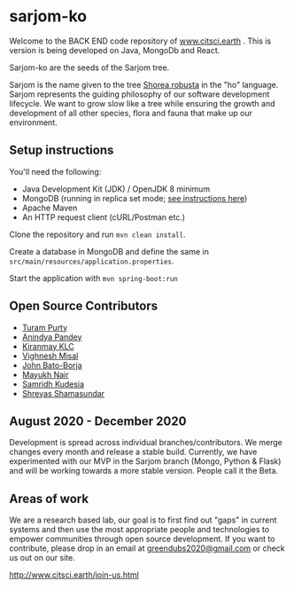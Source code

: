 # sarjom-ko
Welcome to the BACK END code repository of www.citsci.earth . This is version is being developed on Java, MongoDb and React.

Sarjom-ko are the seeds of the Sarjom tree.

Sarjom is the name given to the tree [Shorea robusta](https://en.wikipedia.org/wiki/Shorea_robusta) in the "ho" language. Sarjom represents the guiding philosophy of our software development lifecycle. We want to grow slow like a tree while ensuring the growth and development of all other species, flora and fauna that make up our environment.

## Setup instructions
You'll need the following:
- Java Development Kit (JDK) / OpenJDK 8 minimum
- MongoDB (running in replica set mode; [see instructions here](https://docs.mongodb.com/manual/tutorial/deploy-replica-set/))
- Apache Maven
- An HTTP request client (cURL/Postman etc.)

Clone the repository and run `mvn clean install`.

Create a database in MongoDB and define the same in `src/main/resources/application.properties`.

Start the application with `mvn spring-boot:run`

## Open Source Contributors
* [Turam Purty](https://www.linkedin.com/in/turam27/)
* [Anindya Pandey](https://www.linkedin.com/in/anindya-pandey-a73303b0/)
* [Kiranmay KLC](https://www.linkedin.com/in/kiranmayiklc/)
* [Vighnesh Misal](https://www.linkedin.com/in/vighnesh-misal/)
* [John Bato-Borja](https://www.linkedin.com/in/john-bato-borja-9a280116a/)
* [Mayukh Nair](https://www.linkedin.com/in/mayukhnair/)
* [Samridh Kudesia](https://www.linkedin.com/in/samridhkudesia/)
* [Shreyas Shamasundar](https://www.linkedin.com/in/shreyasgs/)

## August 2020 - December 2020
Development is spread across individual branches/contributors. We merge changes every month and release a stable build. Currently, we have experimented with our MVP in the Sarjom branch (Mongo, Python & Flask) and will be working towards a more stable version. People call it the Beta.

## Areas of work
We are a research based lab, our goal is to first find out "gaps" in current systems and then use the most appropriate people and technologies to empower communities through open source development. If you want to contribute, please drop in an email at greendubs2020@gmail.com or check us out on our site.

http://www.citsci.earth/join-us.html


